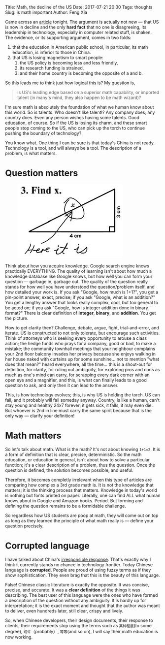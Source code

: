Title: Math, the decline of the US
Date: 2017-07-21 20:30
Tags: thoughts
Slug: is math important
Author: Feng Xia


Came across an [article][2] tonight. The argument is actually not new
&mdash; that US is now in decline and the only **hard fact** that no
one is disagreeing, <span class="myhighlight">its
leadership in technology</span>, especially in computer related stuff,
is shaken. The evidence, or its supporting argument, comes in two
folds:

[2]: https://www.zhihu.com/question/20953633

1. that the education in American public school, in particular, its math
   education, is inferior to those in China.
2. that US is losing magnetism to smart people:
    1. the US policy is becoming less and less friendly,
    2. its research funding is strained,
    3. and their home country is becoming the opposite of a and b.

So this leads me to think just how logical this is? My question is, 

> is US's leading edge based on a superior math capability, or
> imported talent (in many's mind, they also happen to be math wizard)?

I'm sure math is absolutely the foundation of what we human know about
this world. So is talents. Who doesn't like talent!? Any company does; any
country does. Even any person wishes having some talents. Good
education, of course. So if the US is losing its charm, and these
smart people stop coming to the US, who can pick up the torch to
continue pushing the boundary of technology?

You know what. One thing I can be sure is that today's China is not
ready. Technology is a tool, and will always be a tool. The
description of a problem, is what matters.

# Question matters

<figure class="col l4 m6 s12">
  <img src="/images/funny/image008.gif"/>
</figure>

Think about how you acquire knowledge. Google search engine knows
practically EVERYTHING. The quality of learning isn't about how much
a knowledge database like Google knows, but how well you can form your
question &mdash; garbage in, garbage out. The quality of the question
really stands for how well you have understood the question/problem
itself, and how detailed your work is. If you ask "Google, how much is
1+1?", you get a pin-point answer, exact, precise; if you ask "Google,
what is an addition?" You get a lengthy answer that looks really
complex, cool, but too general to be acted on; if you ask "Google, how
is integer addition done in binary format?" There is clear definition
of __integer__, __binary__, and __addition__. You get the picture.

How to get clarity then? Challenge, debate, argue, fight,
trial-and-error, and iterate. US is constructed to not only tolerate,
but encourage such activities. Think of attorneys who is seeking every
opportunity to arouse a class action; the hedge funds who prays for a
company, good or bad, to make a mistake; the community townhall
meetings that your neighbour complains your 2nd floor balcony invades
her privacy because she enjoys walking in her house naked with
curtains up for some sunshine... not to mention "what does that mean?"
heard everywhere, all the time... <span class="myhighlight"> this is a
shout-out for definition, for clarity, for ruling out ambiguity, for
exploring pros and cons as much as one's mind can carry, for scrapping
every dark corner with an open eye and a magnifier, and this, is what
can finally leads to a good question to ask, and only then it can lead
to the answer</span>.

This, is how technology evolves; this, is why US is holding the
torch. US can fail, and it probably will fail someday anyway. Country,
is like a human, can't stay young and healthy 24x7 forever; it gets
sick, it falls, it may even die. But whoever is 2nd in line must carry
the same spirit because that is the only way &mdash; clarify your
definition!

# Math matters

So let's talk about math. What is the math? It's not about knowing
`1+1=2`. It is a form of definition that is clear, precise,
deterministic. So the math education, or education in general, isn't
about how to solve a particular function; it's a clear description of
a problem, thus the question. Once the question is defined, the
solution becomes possible, and useful.

Therefore, it becomes completly irrelevant when this type of
articles are comparing how complex a 3rd grade math is. It is not the
knowledge that matters; it is the thinking process that matters. <span
class="myhighlight"> Knowledge in today's world is nothing but fonts
printed on paper.</span> Literally, one can find ALL what human knows
about in Google and Amazon books. Period. But forming and defining
the question remains to be a formidable challenge.

So regardless how US students are poop at math, they will come out on
top as long as they learned the principle of what math really is
&mdash; define your question precisely.

# Corrupted language

I have talked about China's [irresponsible response][1]. That's
exactly why I think it currently stands no chance in technology
frontier. Today Chinese language is **corrupted**. People are proud of
using fuzzy terms as if they show sophistication. They even brag that
this is the beauty of this language. 

[1]: {filename}/thoughts/irresponsible%20response.md


False! Chinese classic literature is exactly the opposite. It was
concise, precise, and accurate. It was a **clear definition** of the
things it was describing. The best user of this language were the ones
who have formed a description of the question without any
ambiguity. It is hardly up for interpretation; it is the exact moment
and thought that the author was meant to deliver, even hundreds later,
still clear, crispy and lively. 

So, when Chinese developers, their design documents, their
response to clients, their requirements stop using the terms such as
`某种程度`(to some degree), `或许`（probably）, `等等`(and so on), I
will say their math education is now working.

